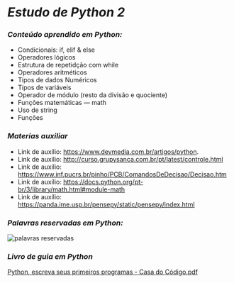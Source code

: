 # *Estudo de Python 2*

### *Conteúdo aprendido em Python:* ###
- Condicionais: if, elif & else
- Operadores lógicos
- Estrutura de repetidção com while
- Operadores aritméticos
- Tipos de dados Numéricos
- Tipos de variáveis
- Operador de módulo (resto da divisão e quociente)
- Funções matemáticas — math
- Uso de string
- Funções

### *Materias auxiliar* ###

- Link de auxílio: https://www.devmedia.com.br/artigos/python. 
- Link de auxílio: http://curso.grupysanca.com.br/pt/latest/controle.html 
- Link de auxílio: https://www.inf.pucrs.br/pinho/PCB/ComandosDeDecisao/Decisao.htm 
- Link de auxílio: https://docs.python.org/pt-br/3/library/math.html#module-math
- Link de auxílio: https://panda.ime.usp.br/pensepy/static/pensepy/index.html

### *Palavras reservadas em Python:* ###
![palavras reservadas](https://user-images.githubusercontent.com/61609240/158027932-84e905f6-cca9-48c4-8834-168904451eaa.png)

### *Livro de guia em Python* ###
[Python, escreva seus primeiros programas - Casa do Código.pdf](https://github.com/Valmir-unicap/Estudando-Python/files/8238039/Python.escreva.seus.primeiros.programas.-.Casa.do.Codigo.pdf)
